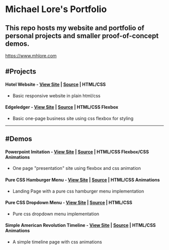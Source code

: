 # Michael Lore's Portfolio

## This repo hosts my website and portfolio of personal projects and smaller proof-of-concept demos.

https://www.mhlore.com


#Projects
---

#### Hotel Website - [View Site](https://mhlore.com/projects/hotel/index.html) | [Source](https://github.com/michaellore/portfolio/tree/master/projects/hotel) | HTML/CSS
* Basic responsive website in plain html/css

#### Edgeledger - [View Site](https://mhlore.com/projects/edgeledger/index.html) | [Source](https://github.com/michaellore/portfolio/tree/master/projects/edgeledger) | HTML/CSS Flexbox
* Basic one-page business site using css flexbox for styling

---

#Demos
---

#### Powerpoint Imitation - [View Site](https://mhlore.com/concepts/presentation/index.html) | [Source](https://github.com/michaellore/portfolio/tree/master/concepts/presentation) | HTML/CSS Flexbox/CSS Animations
* One page "presentation" site using flexbox and css animation

#### Pure CSS Hamburger Menu - [View Site](https://mhlore.com/concepts/css_menus/hamburger.html) | [Source](https://github.com/michaellore/portfolio/tree/master/concepts/css_menus) | HTML/CSS Animations
* Landing Page with a pure css hamburger menu implementation

#### Pure CSS Dropdown Menu - [View Site](https://mhlore.com/concepts/css_menus/dropdown.html) | [Source](https://github.com/michaellore/portfolio/tree/master/concepts/css_menus) | HTML/CSS
* Pure css dropdown menu implementation

#### Simple American Revolution Timeline - [View Site](https://mhlore.com/concepts/revolution_timeline/index.html) | [Source](https://github.com/michaellore/portfolio/tree/master/concepts/revolution_timeline) | HTML/CSS Animations
* A simple timeline page with css animations
